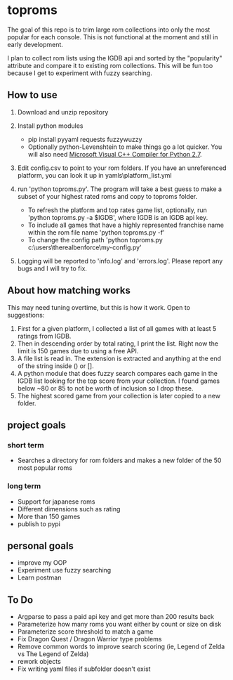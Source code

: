 # toproms
The goal of this repo is to trim large rom collections into only the most 
popular for each console. This is not functional at the moment and still in early development.

I plan to collect rom lists using the IGDB api and sorted by the "popularity"
attribute and compare it to existing rom collections. This will be fun too
because I get to experiment with fuzzy searching.

## How to use
1. Download and unzip repository
2. Install python modules
    * pip install pyyaml requests fuzzywuzzy
    * Optionally python-Levenshtein to make things go a lot quicker. You will also need [Microsoft Visual C++ Compiler for Python 2.7](http://aka.ms/vcpython27).
3. Edit config.csv to point to your rom folders. If you have an unreferenced platform, you can look it up in yamls\platform_list.yml
4. run 'python toproms.py'. The program will take a best guess to make a subset of your highest rated roms and copy to toproms folder.
    * To refresh the platform and top rates game list, optionally, run 'python toproms.py -a $IGDB', where IGDB is an IGDB api key.
    * To include all games that have a highly represented franchise name within the rom file name 'python toproms.py -f'
    * To change the config path 'python toproms.py c:\users\therealbenforce\my-config.py'

5. Logging will be reported to 'info.log' and 'errors.log'. Please report any bugs and I will try to fix.

## About how matching works
This may need tuning overtime, but this is how it work. Open to suggestions:

1. First for a given platform, I collected a list of all games with at least 5 ratings from IGDB.
2. Then in descending order by total rating, I print the list. Right now the limit is 150 games due to using a free API.
3. A file list is read in. The extension is extracted and anything at the end of the string inside () or [].
4. A python module that does fuzzy search compares each game in the IGDB list looking for the top score from your collection.
    I found games below ~80 or 85 to not be worth of inclusion so I drop these.
5. The highest scored game from your collection is later copied to a new folder.

## project goals
### short term
- Searches a directory for rom folders and makes a new folder of the 50 most popular roms


### long term
- Support for japanese roms
- Different dimensions such as rating
- More than 150 games
- publish to pypi


## personal goals
- improve my OOP
- Experiment use fuzzy searching
- Learn postman


## To Do
- Argparse to pass a paid api key and get more than 200 results back
- Parameterize how many roms you want either by count or size on disk
- Parameterize score threshold to match a game
- Fix Dragon Quest / Dragon Warrior type problems
- Remove common words to improve search scoring (ie, Legend of Zelda vs The Legend of Zelda)
- rework objects
- Fix writing yaml files if subfolder doesn't exist